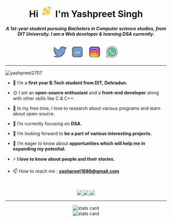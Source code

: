 <h1 align="center">
         Hi 
         <img src="./assets/wave.gif" alt="Waving hand animated gif" height="40" width="40"/>
         I'm Yashpreet Singh
</h1>
<h5 align="center">
A 1st-year student pursuing Bachelors in Computer science studies, from DIT University. I am a Web developer & learning DSA currently.
</h5>


<p align="center">
         <a href="https://twitter.com/yashpreet2707/" target="_blank"> <img src="./assets/twitter.png" alt="twitter" width="50px"></a>
         <a href="https://linkedin.com/in/yashpreet2707/" target="_blank"> <img src="./assets/linkedin.png" alt="twitter" width="50px"></a>
         <a href="https://instagram.com/yashpreet_2707/" target="_blank"> <img src="./assets/instagram.png" alt="twitter" width="50px"></a>
         <a href="https://wa.me/+919050833611/" target="_blank"> <img src="./assets/whatsapp.png" alt="twitter" width="50px"></a>
</p>

<hr>
<p align="left"> 
         <img src="https://komarev.com/ghpvc/?username=yashpreet2707&label=Profile%20views&color=0e75b6&style=flat" alt="yashpreet2707" /> 
</p>
         
- 🔭 I’m a **first year B.Tech student from DIT, Dehradun.**
  
- 🌞 I am an **open-source enthusiast** and a **front-end developer** along with other skills like C & C++.

- 📙 In my free time, I love to research about various programs and learn about open-source.

- 🌱 I’m currently focusing on **DSA.**

- 👯 I’m looking forward to **be a part of various interesting projects.**

- 🤝 I’m eager to know about **opportunities which will help me in expanding my potential.**

- ⚡ **I love to know about people and their stories.**

- 📫 How to reach me : **yashpreet1686@gmail.com**

<br>

<!-- <h2>Tech Stack : </h2>     -->

<!-- <p align="center">
         <img src="./assets/skills/git.png/" width="50px">
         <img src="https://cdn.iconscout.com/icon/free/png-512/free-github-159-721954.png?f=avif&w=512" width="50px">
         <img src="./assets/skills/python.png/" width="50px">
         <img src="./assets/skills/c.png/" width="50px">
         <img src="./assets/skills/cpp.png/" width="50px">
         <img src="./assets/skills/html.png/" width="50px">
         <img src="./assets/skills/css.png/" width="50px">
         <img src="./assets/skills/js.png/" width="50px">
         <img src="./assets/skills/jquery.png/" width="50px">
         <img src="./assets/skills/bootstrap.png/" width="50px">
         <img src="./assets/skills/vs code.png/" width="50px">
         <img src="./assets/skills/netlify.png/" width="50px">
         <img src="./assets/skills/team work.png/" width="50px"> 
</p> -->

<p align="center">

  <a href="https://skillicons.dev">
<!--     <img src="https://skillicons.dev/icons?i=git,github,python,c,cpp,html,css,js,jquery,bootstrap,vscode,netlify" /> -->
    <img src="https://skillicons.dev/icons?i=git,github,python,c,cpp" />
    <img src="https://skillicons.dev/icons?i=html,css,js" />
  </a>
   <img src="https://skillicons.dev/icons?i=jquery,bootstrap,vscode,netlify" />
  </a>
         
</p>

<hr>

<p align="center">
         <img alt="stats card" height="200px" width="400px" src="https://github-readme-streak-stats.herokuapp.com/?user=yashpreet2707&theme=radical">
         <br>
         <img alt="stats card" height="250px" width="600px" src="https://github-readme-stats.vercel.app/api/top-langs/?username=yashpreet2707&theme=radical&show_icons=true">
</p>
